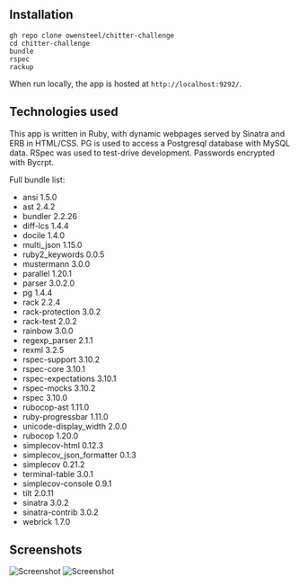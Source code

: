 ## Installation
```
gh repo clone owensteel/chitter-challenge
cd chitter-challenge
bundle
rspec
rackup
```
When run locally, the app is hosted at `http://localhost:9292/`.

## Technologies used
This app is written in Ruby, with dynamic webpages served by Sinatra and ERB in HTML/CSS. PG is used to access a Postgresql database with MySQL data. RSpec was used to test-drive development. Passwords encrypted with Bycrpt.

Full bundle list:
* ansi 1.5.0
* ast 2.4.2
* bundler 2.2.26
* diff-lcs 1.4.4
* docile 1.4.0
* multi_json 1.15.0
* ruby2_keywords 0.0.5
* mustermann 3.0.0
* parallel 1.20.1
* parser 3.0.2.0
* pg 1.4.4
* rack 2.2.4
* rack-protection 3.0.2
* rack-test 2.0.2
* rainbow 3.0.0
* regexp_parser 2.1.1
* rexml 3.2.5
* rspec-support 3.10.2
* rspec-core 3.10.1
* rspec-expectations 3.10.1
* rspec-mocks 3.10.2
* rspec 3.10.0
* rubocop-ast 1.11.0
* ruby-progressbar 1.11.0
* unicode-display_width 2.0.0
* rubocop 1.20.0
* simplecov-html 0.12.3
* simplecov_json_formatter 0.1.3
* simplecov 0.21.2
* terminal-table 3.0.1
* simplecov-console 0.9.1
* tilt 2.0.11
* sinatra 3.0.2
* sinatra-contrib 3.0.2
* webrick 1.7.0

## Screenshots
![Screenshot](https://i.imgur.com/z3H4VHO.png)
![Screenshot](https://i.imgur.com/9BUjBM7.png)
